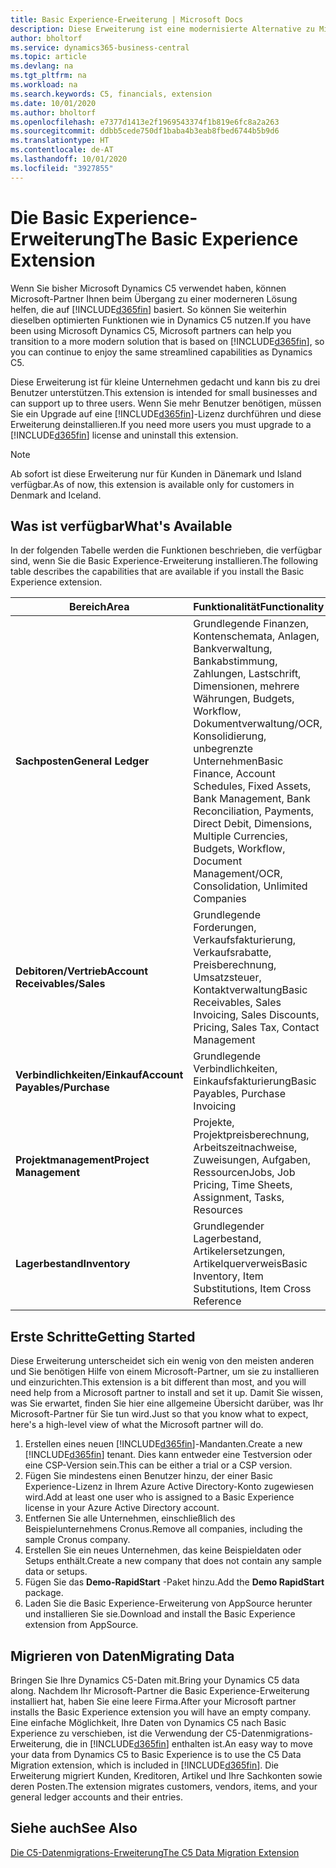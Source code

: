 ```yaml
---
title: Basic Experience-Erweiterung | Microsoft Docs
description: Diese Erweiterung ist eine modernisierte Alternative zu Microsoft Dynamics C5.
author: bholtorf
ms.service: dynamics365-business-central
ms.topic: article
ms.devlang: na
ms.tgt_pltfrm: na
ms.workload: na
ms.search.keywords: C5, financials, extension
ms.date: 10/01/2020
ms.author: bholtorf
ms.openlocfilehash: e7377d1413e2f1969543374f1b819e6fc8a2a263
ms.sourcegitcommit: ddbb5cede750df1baba4b3eab8fbed6744b5b9d6
ms.translationtype: HT
ms.contentlocale: de-AT
ms.lasthandoff: 10/01/2020
ms.locfileid: "3927855"
---
```

# <a name="the-basic-experience-extension"></a><span data-ttu-id="3dc27-103">Die Basic Experience-Erweiterung</span><span class="sxs-lookup"><span data-stu-id="3dc27-103">The Basic Experience Extension</span></span>
<span data-ttu-id="3dc27-104">Wenn Sie bisher Microsoft Dynamics C5 verwendet haben, können Microsoft-Partner Ihnen beim Übergang zu einer moderneren Lösung helfen, die auf [!INCLUDE[d365fin](includes/d365fin_md.md)] basiert. So können Sie weiterhin dieselben optimierten Funktionen wie in Dynamics C5 nutzen.</span><span class="sxs-lookup"><span data-stu-id="3dc27-104">If you have been using Microsoft Dynamics C5, Microsoft partners can help you transition to a more modern solution that is based on [!INCLUDE[d365fin](includes/d365fin_md.md)], so you can continue to enjoy the same streamlined capabilities as Dynamics C5.</span></span>

<span data-ttu-id="3dc27-105">Diese Erweiterung ist für kleine Unternehmen gedacht und kann bis zu drei Benutzer unterstützen.</span><span class="sxs-lookup"><span data-stu-id="3dc27-105">This extension is intended for small businesses and can support up to three users.</span></span> <span data-ttu-id="3dc27-106">Wenn Sie mehr Benutzer benötigen, müssen Sie ein Upgrade auf eine [!INCLUDE[d365fin](includes/d365fin_md.md)]-Lizenz durchführen und diese Erweiterung deinstallieren.</span><span class="sxs-lookup"><span data-stu-id="3dc27-106">If you need more users you must upgrade to a [!INCLUDE[d365fin](includes/d365fin_md.md)] license and uninstall this extension.</span></span>

> [!NOTE]
> <span data-ttu-id="3dc27-107">Ab sofort ist diese Erweiterung nur für Kunden in Dänemark und Island verfügbar.</span><span class="sxs-lookup"><span data-stu-id="3dc27-107">As of now, this extension is available only for customers in Denmark and Iceland.</span></span> 

## <a name="whats-available"></a><span data-ttu-id="3dc27-108">Was ist verfügbar</span><span class="sxs-lookup"><span data-stu-id="3dc27-108">What's Available</span></span>
<span data-ttu-id="3dc27-109">In der folgenden Tabelle werden die Funktionen beschrieben, die verfügbar sind, wenn Sie die Basic Experience-Erweiterung installieren.</span><span class="sxs-lookup"><span data-stu-id="3dc27-109">The following table describes the capabilities that are available if you install the Basic Experience extension.</span></span>

|<span data-ttu-id="3dc27-110">Bereich</span><span class="sxs-lookup"><span data-stu-id="3dc27-110">Area</span></span>  |<span data-ttu-id="3dc27-111">Funktionalität</span><span class="sxs-lookup"><span data-stu-id="3dc27-111">Functionality</span></span>  |
|---------|---------|
|<span data-ttu-id="3dc27-112">**Sachposten**</span><span class="sxs-lookup"><span data-stu-id="3dc27-112">**General Ledger**</span></span> |<span data-ttu-id="3dc27-113">Grundlegende Finanzen, Kontenschemata, Anlagen, Bankverwaltung, Bankabstimmung, Zahlungen, Lastschrift, Dimensionen, mehrere Währungen, Budgets, Workflow, Dokumentverwaltung/OCR, Konsolidierung, unbegrenzte Unternehmen</span><span class="sxs-lookup"><span data-stu-id="3dc27-113">Basic Finance, Account Schedules, Fixed Assets, Bank Management, Bank Reconciliation, Payments, Direct Debit, Dimensions, Multiple Currencies, Budgets, Workflow, Document Management/OCR, Consolidation, Unlimited Companies</span></span>|
|<span data-ttu-id="3dc27-114">**Debitoren/Vertrieb**</span><span class="sxs-lookup"><span data-stu-id="3dc27-114">**Account Receivables/Sales**</span></span> |<span data-ttu-id="3dc27-115">Grundlegende Forderungen, Verkaufsfakturierung, Verkaufsrabatte, Preisberechnung, Umsatzsteuer, Kontaktverwaltung</span><span class="sxs-lookup"><span data-stu-id="3dc27-115">Basic Receivables, Sales Invoicing, Sales Discounts, Pricing, Sales Tax, Contact Management</span></span> |
|<span data-ttu-id="3dc27-116">**Verbindlichkeiten/Einkauf**</span><span class="sxs-lookup"><span data-stu-id="3dc27-116">**Account Payables/Purchase**</span></span> |<span data-ttu-id="3dc27-117">Grundlegende Verbindlichkeiten, Einkaufsfakturierung</span><span class="sxs-lookup"><span data-stu-id="3dc27-117">Basic Payables, Purchase Invoicing</span></span> |
|<span data-ttu-id="3dc27-118">**Projektmanagement**</span><span class="sxs-lookup"><span data-stu-id="3dc27-118">**Project Management**</span></span> |<span data-ttu-id="3dc27-119">Projekte, Projektpreisberechnung, Arbeitszeitnachweise, Zuweisungen, Aufgaben, Ressourcen</span><span class="sxs-lookup"><span data-stu-id="3dc27-119">Jobs, Job Pricing, Time Sheets, Assignment, Tasks, Resources</span></span> |
|<span data-ttu-id="3dc27-120">**Lagerbestand**</span><span class="sxs-lookup"><span data-stu-id="3dc27-120">**Inventory**</span></span> |<span data-ttu-id="3dc27-121">Grundlegender Lagerbestand, Artikelersetzungen, Artikelquerverweis</span><span class="sxs-lookup"><span data-stu-id="3dc27-121">Basic Inventory, Item Substitutions, Item Cross Reference</span></span> |

## <a name="getting-started"></a><span data-ttu-id="3dc27-122">Erste Schritte</span><span class="sxs-lookup"><span data-stu-id="3dc27-122">Getting Started</span></span>
<span data-ttu-id="3dc27-123">Diese Erweiterung unterscheidet sich ein wenig von den meisten anderen und Sie benötigen Hilfe von einem Microsoft-Partner, um sie zu installieren und einzurichten.</span><span class="sxs-lookup"><span data-stu-id="3dc27-123">This extension is a bit different than most, and you will need help from a Microsoft partner to install and set it up.</span></span> <span data-ttu-id="3dc27-124">Damit Sie wissen, was Sie erwartet, finden Sie hier eine allgemeine Übersicht darüber, was Ihr Microsoft-Partner für Sie tun wird.</span><span class="sxs-lookup"><span data-stu-id="3dc27-124">Just so that you know what to expect, here's a high-level view of what the Microsoft partner will do.</span></span>

1. <span data-ttu-id="3dc27-125">Erstellen eines neuen [!INCLUDE[d365fin](includes/d365fin_md.md)]-Mandanten.</span><span class="sxs-lookup"><span data-stu-id="3dc27-125">Create a new [!INCLUDE[d365fin](includes/d365fin_md.md)] tenant.</span></span> <span data-ttu-id="3dc27-126">Dies kann entweder eine Testversion oder eine CSP-Version sein.</span><span class="sxs-lookup"><span data-stu-id="3dc27-126">This can be either a trial or a CSP version.</span></span>
2. <span data-ttu-id="3dc27-127">Fügen Sie mindestens einen Benutzer hinzu, der einer Basic Experience-Lizenz in Ihrem Azure Active Directory-Konto zugewiesen wird.</span><span class="sxs-lookup"><span data-stu-id="3dc27-127">Add at least one user who is assigned to a Basic Experience license in your Azure Active Directory account.</span></span>
3. <span data-ttu-id="3dc27-128">Entfernen Sie alle Unternehmen, einschließlich des Beispielunternehmens Cronus.</span><span class="sxs-lookup"><span data-stu-id="3dc27-128">Remove all companies, including the sample Cronus company.</span></span>
4. <span data-ttu-id="3dc27-129">Erstellen Sie ein neues Unternehmen, das keine Beispieldaten oder Setups enthält.</span><span class="sxs-lookup"><span data-stu-id="3dc27-129">Create a new company that does not contain any sample data or setups.</span></span>
5. <span data-ttu-id="3dc27-130">Fügen Sie das **Demo-RapidStart** -Paket hinzu.</span><span class="sxs-lookup"><span data-stu-id="3dc27-130">Add the **Demo RapidStart** package.</span></span> <!--what does the pockage contain?-->
6. <span data-ttu-id="3dc27-131">Laden Sie die Basic Experience-Erweiterung von AppSource herunter und installieren Sie sie.</span><span class="sxs-lookup"><span data-stu-id="3dc27-131">Download and install the Basic Experience extension from AppSource.</span></span>

## <a name="migrating-data"></a><span data-ttu-id="3dc27-132">Migrieren von Daten</span><span class="sxs-lookup"><span data-stu-id="3dc27-132">Migrating Data</span></span>
<span data-ttu-id="3dc27-133">Bringen Sie Ihre Dynamics C5-Daten mit.</span><span class="sxs-lookup"><span data-stu-id="3dc27-133">Bring your Dynamics C5 data along.</span></span> <span data-ttu-id="3dc27-134">Nachdem Ihr Microsoft-Partner die Basic Experience-Erweiterung installiert hat, haben Sie eine leere Firma.</span><span class="sxs-lookup"><span data-stu-id="3dc27-134">After your Microsoft partner installs the Basic Experience extension you will have an empty company.</span></span> <span data-ttu-id="3dc27-135">Eine einfache Möglichkeit, Ihre Daten von Dynamics C5 nach Basic Experience zu verschieben, ist die Verwendung der C5-Datenmigrations-Erweiterung, die in [!INCLUDE[d365fin](includes/d365fin_md.md)] enthalten ist.</span><span class="sxs-lookup"><span data-stu-id="3dc27-135">An easy way to move your data from Dynamics C5 to Basic Experience is to use the C5 Data Migration extension, which is included in [!INCLUDE[d365fin](includes/d365fin_md.md)].</span></span> <span data-ttu-id="3dc27-136">Die Erweiterung migriert Kunden, Kreditoren, Artikel und Ihre Sachkonten sowie deren Posten.</span><span class="sxs-lookup"><span data-stu-id="3dc27-136">The extension migrates customers, vendors, items, and your general ledger accounts and their entries.</span></span>

## <a name="see-also"></a><span data-ttu-id="3dc27-137">Siehe auch</span><span class="sxs-lookup"><span data-stu-id="3dc27-137">See Also</span></span>
[<span data-ttu-id="3dc27-138">Die C5-Datenmigrations-Erweiterung</span><span class="sxs-lookup"><span data-stu-id="3dc27-138">The C5 Data Migration Extension</span></span>](ui-extensions-c5-data-migration.md)
